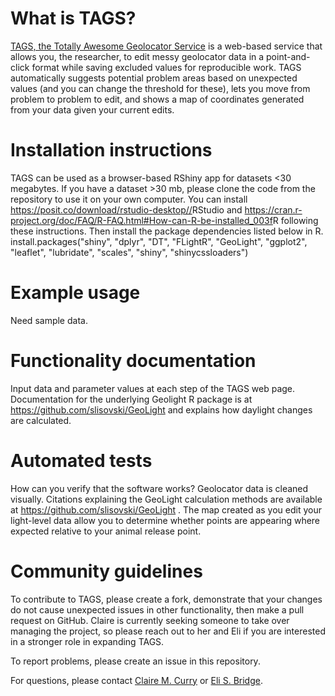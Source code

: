 # What is TAGS?
<a href="https://tags.shinyapps.io/tags_shiny/">TAGS, the Totally Awesome Geolocator Service</a> is a web-based service that allows you, the researcher, to edit messy geolocator data in a point-and-click format while saving excluded values for reproducible work.  TAGS automatically suggests potential problem areas based on unexpected values (and you can change the threshold for these), lets you move from problem to problem to edit, and shows a map of coordinates generated from your data given your current edits. 

# Installation instructions
TAGS can be used as a browser-based RShiny app for datasets <30 megabytes.  If you have a dataset >30 mb, please clone the code from the repository to use it on your own computer.  You can install <https://posit.co/download/rstudio-desktop//>RStudio and <https://cran.r-project.org/doc/FAQ/R-FAQ.html#How-can-R-be-installed_003f>R following these instructions.  Then install the package dependencies listed below in R.
  install.packages("shiny", "dplyr", "DT", "FLightR", "GeoLight", "ggplot2", "leaflet", "lubridate", "scales", "shiny", "shinycssloaders")

# Example usage
Need sample data.

# Functionality documentation
Input data and parameter values at each step of the TAGS web page.  Documentation for the underlying Geolight R package is at https://github.com/slisovski/GeoLight and explains how daylight changes are calculated.

# Automated tests
How can you verify that the software works?  Geolocator data is cleaned visually.  Citations explaining the GeoLight calculation methods are available at https://github.com/slisovski/GeoLight .  The map created as you edit your light-level data allow you to determine whether points are appearing where expected relative to your animal release point.

# Community guidelines
To contribute to TAGS, please create a fork, demonstrate that your changes do not cause unexpected issues in other functionality, then make a pull request on GitHub. Claire is currently seeking someone to take over managing the project, so please reach out to her and Eli if you are interested in a stronger role in expanding TAGS.

To report problems, please create an issue in this repository.

For questions, please contact <a href="https://libraries.ou.edu/users/claire-curry">Claire M. Curry</a>  or <a href="http://thebridgelab.oucreate.com/peeps/">Eli S. Bridge</a>.
